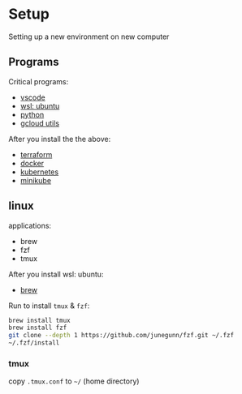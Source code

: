 # Setup
Setting up a new environment on new computer

## Programs

Critical programs:
- [vscode](https://code.visualstudio.com/)
- [wsl: ubuntu](https://docs.microsoft.com/en-us/windows/wsl/install-win10)
- [python](https://www.python.org/downloads/)
- [gcloud utils](https://cloud.google.com/sdk/docs/install)

After you install the the above:
- [terraform](https://www.terraform.io/downloads.html)
- [docker](https://www.docker.com/get-started)
- [kubernetes](https://kubernetes.io/docs/tasks/tools/install-kubectl/)
- [minikube](https://minikube.sigs.k8s.io/docs/start/)

## linux

applications:
- brew
- fzf
- tmux

After you install wsl: ubuntu:
- [brew](https://medium.com/@edwardbaeg9/using-homebrew-on-windows-10-with-windows-subsystem-for-linux-wsl-c7f1792f88b3)

Run to install `tmux` & `fzf`:
```bash
brew install tmux
brew install fzf
git clone --depth 1 https://github.com/junegunn/fzf.git ~/.fzf
~/.fzf/install
```

### tmux

copy `.tmux.conf` to `~/` (home directory)

